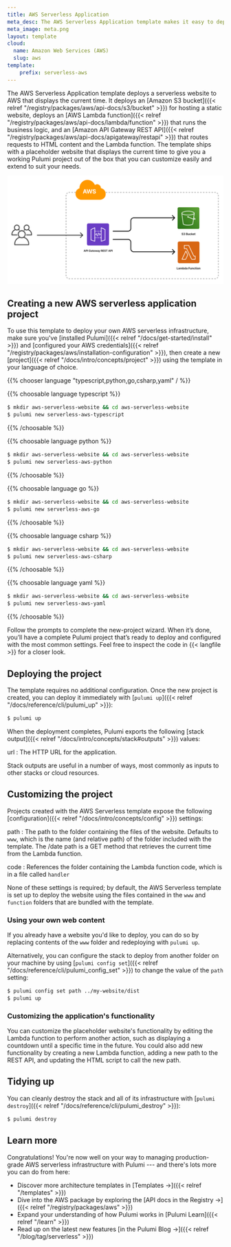 ```yaml
---
title: AWS Serverless Application
meta_desc: The AWS Serverless Application template makes it easy to deploy a serverless application on AWS with Pulumi, AWS Lambda functions, and Amazon API Gateway.
meta_image: meta.png
layout: template
cloud:
  name: Amazon Web Services (AWS)
  slug: aws
template:
    prefix: serverless-aws
---
```


The AWS Serverless Application template deploys a serverless website to AWS that displays the current time. It deploys an [Amazon S3 bucket]({{< relref "/registry/packages/aws/api-docs/s3/bucket" >}}) for hosting a static website, deploys an [AWS Lambda function]({{< relref "/registry/packages/aws/api-docs/lambda/function" >}}) that runs the business logic, and an [Amazon API Gateway REST API]({{< relref "/registry/packages/aws/api-docs/apigateway/restapi" >}}) that routes requests to HTML content and the Lambda function. The template ships with a placeholder website that displays the current time to give you a working Pulumi project out of the box that you can customize easily and extend to suit your needs.

![An architecture diagram of the Pulumi AWS Serverless Website template](./architecture.png)

## Creating a new AWS serverless application project

To use this template to deploy your own AWS serverless infrastructure, make sure you've [installed Pulumi]({{< relref "/docs/get-started/install" >}}) and [configured your AWS credentials]({{< relref "/registry/packages/aws/installation-configuration" >}}), then create a new [project]({{< relref "/docs/intro/concepts/project" >}}) using the template in your language of choice.

{{% chooser language "typescript,python,go,csharp,yaml" / %}}

{{% choosable language typescript %}}

```bash
$ mkdir aws-serverless-website && cd aws-serverless-website
$ pulumi new serverless-aws-typescript
```

{{% /choosable %}}

{{% choosable language python %}}

```bash
$ mkdir aws-serverless-website && cd aws-serverless-website
$ pulumi new serverless-aws-python
```

{{% /choosable %}}

{{% choosable language go %}}

```bash
$ mkdir aws-serverless-website && cd aws-serverless-website
$ pulumi new serverless-aws-go
```

{{% /choosable %}}

{{% choosable language csharp %}}

```bash
$ mkdir aws-serverless-website && cd aws-serverless-website
$ pulumi new serverless-aws-csharp
```

{{% /choosable %}}

{{% choosable language yaml %}}

```bash
$ mkdir aws-serverless-website && cd aws-serverless-website
$ pulumi new serverless-aws-yaml
```

{{% /choosable %}}

Follow the prompts to complete the new-project wizard. When it’s done, you’ll have a complete Pulumi project that’s ready to deploy and configured with the most common settings. Feel free to inspect the code in {{< langfile >}} for a closer look.

## Deploying the project

The template requires no additional configuration. Once the new project is created, you can deploy it immediately with [`pulumi up`]({{< relref "/docs/reference/cli/pulumi_up" >}}):

```bash
$ pulumi up
```

When the deployment completes, Pulumi exports the following [stack output]({{< relref "/docs/intro/concepts/stack#outputs" >}}) values:

url
: The HTTP URL for the application.

Stack outputs are useful in a number of ways, most commonly as inputs to other stacks or cloud resources.

## Customizing the project

Projects created with the AWS Serverless template expose the following [configuration]({{< relref "/docs/intro/concepts/config" >}}) settings:

path
: The path to the folder containing the files of the website. Defaults to `www`, which is the name (and relative path) of the folder included with the template. The /date path is a GET method that retrieves the current time from the Lambda function.

code
: References the folder containing the Lambda function code, which is in a file called `handler`

None of these settings is required; by default, the AWS Serverless template is set up to deploy the website using the files contained in the `www` and `function` folders that are bundled with the template.

### Using your own web content

If you already have a website you'd like to deploy, you can do so by replacing contents of the `www` folder and redeploying with `pulumi up`.

Alternatively, you can configure the stack to deploy from another folder on your machine by using [`pulumi config set`]({{< relref "/docs/reference/cli/pulumi_config_set" >}}) to change the value of the `path` setting:

```bash
$ pulumi config set path ../my-website/dist
$ pulumi up
```

### Customizing the application's functionality

You can customize the placeholder website's functionality by editing the Lambda function to perform another action, such as displaying a countdown until a specific time in the future. You could also add new functionality by creating a new Lambda function, adding a new path to the REST API, and updating the HTML script to call the new path.

## Tidying up

You can cleanly destroy the stack and all of its infrastructure with [`pulumi destroy`]({{< relref "/docs/reference/cli/pulumi_destroy" >}}):

```bash
$ pulumi destroy
```

## Learn more

Congratulations! You're now well on your way to managing  production-grade AWS serverless infrastructure with Pulumi --- and there's lots more you can do from here:

* Discover more architecture templates in [Templates &rarr;]({{< relref "/templates" >}})
* Dive into the AWS package by exploring the [API docs in the Registry &rarr;]({{< relref "/registry/packages/aws" >}})
* Expand your understanding of how Pulumi works in [Pulumi Learn]({{< relref "/learn" >}})
* Read up on the latest new features [in the Pulumi Blog &rarr;]({{< relref "/blog/tag/serverless" >}})

